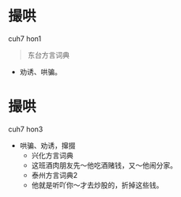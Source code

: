 # 撮哄
cuh7 hon1
> 东台方言词典
- 劝诱、哄骗。

# 撮哄
cuh7 hon3
+ 哄骗、劝诱，撺掇
  * 兴化方言词典
  - 这班酒肉朋友先～他吃酒赌钱，又～他闹分家。
  * 泰州方言词典2
  - 他就是听吖你～才去炒股的，折掉这些钱。
